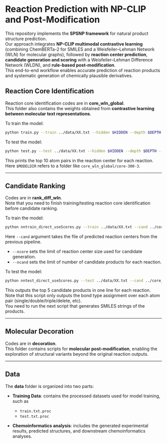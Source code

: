 # Reaction Prediction with NP-CLIP and Post-Modification

This repository implements the **SPSNP framework** for natural product structure prediction.  
Our approach integrates **NP-CLIP multimodal contrastive learning** (combining ChemBERTa-2 for SMILES and a Weisfeiler–Lehman Network (WLN) for molecular graphs), followed by **reaction center prediction**, **candidate generation and scoring** with a Weisfeiler–Lehman Difference Network (WLDN), and **rule-based post-modification**.  
This end-to-end workflow enables accurate prediction of reaction products and systematic generation of chemically plausible derivatives.  


## Reaction Core Identification

Reaction core identification codes are in **core_wln_global**.  
This folder also contains the weights obtained from **contrastive learning between molecular text representations**.  

To train the model:
```bash
python train.py --train ../data/XX.txt --hidden $HIDDEN --depth $DEPTH --save_dir $MODELDIR
```

To test the model:
```bash
python test.py --test ../data/XX.txt --hidden $HIDDEN --depth $DEPTH --model $MODELDIR > test.cbond
```

This prints the top 10 atom pairs in the reaction center for each reaction.  
Here `$MODELDIR` refers to a folder like `core_wln_global/core-300-3`.  

---

## Candidate Ranking

Codes are in **rank_diff_wln**.  
Note that you need to finish training/testing reaction core identification before candidate ranking.  

To train the model:
```bash
python nntrain_direct_useScores.py --train ../data/XX.txt --cand ../core_wln_global/train.cbond --hidden $HIDDEN --depth $DEPTH --ncand $NCAND --ncore $NCORE --save_dir $MODELDIR
```

Here `--cand` argument takes the file of predicted reaction centers from the previous pipeline.  
- `--ncore` sets the limit of reaction center size used for candidate generation.  
- `--ncand` sets the limit of number of candidate products for each reaction.  

To test the model:
```bash
python nntest_direct_useScores.py --test ../data/XX.txt --cand ../core_wln_global/test.cbond --hidden $HIDDEN --depth $DEPTH --ncand $NCAND --ncore $NCORE --save_dir $MODELDIR > test.cbond
```

This outputs the top 5 candidate products in one line for each reaction.  
Note that this script only outputs the bond type assignment over each atom pair (single/double/triple/delete, etc).  
You need to run the next script that generates SMILES strings of the products.  

---

## Molecular Decoration

Codes are in **decoration**.  
This folder contains scripts for **molecular post-modification**, enabling the exploration of structural variants beyond the original reaction outputs.  

---

## Data

The **data** folder is organized into two parts:  

- **Training Data**: contains the processed datasets used for model training, such as  
  - `train.txt.proc`  
  - `test.txt.proc`  

- **Chemoinformatics analysis**: includes the generated experimental results, predicted structures, and downstream chemoinformatics analyses.  
